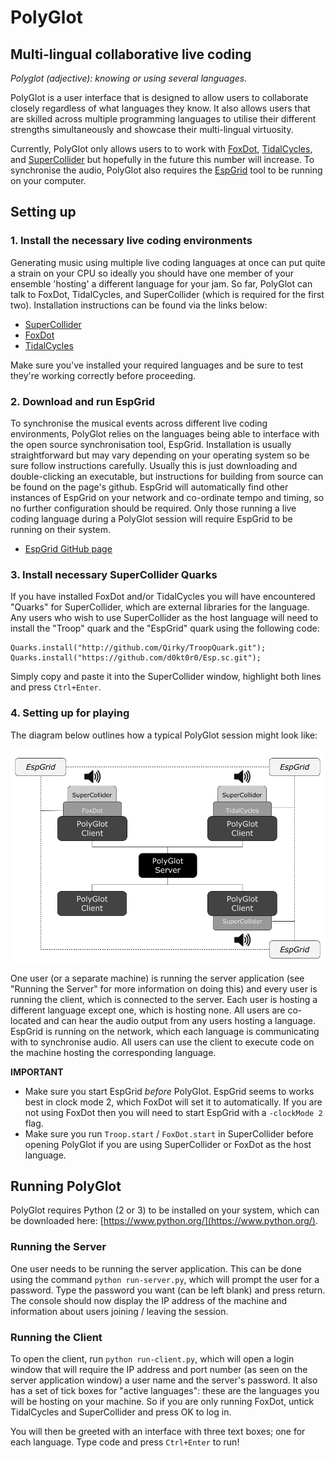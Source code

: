 # PolyGlot

## Multi-lingual collaborative live coding

*Polyglot (adjective): knowing or using several languages.*

PolyGlot is a user interface that is designed to allow users to collaborate closely regardless of what languages they know. It also allows users that are skilled across multiple programming languages to utilise their different strengths simultaneously and showcase their multi-lingual virtuosity.

Currently, PolyGlot only allows users to to work with [FoxDot](https://github.com/Qirky/FoxDot), [TidalCycles](https://tidalcycles.org/), and [SuperCollider](http://supercollider.github.io/) but hopefully in the future this number will increase. To synchronise the audio, PolyGlot also requires the [EspGrid](https://github.com/dktr0/EspGrid) tool to be running on your computer. 

## Setting up

### 1. Install the necessary live coding environments

Generating music using multiple live coding languages at once can put quite a strain on your CPU so ideally you should have one member of your ensemble 'hosting' a different language for your jam. So far, PolyGlot can talk to FoxDot, TidalCycles, and SuperCollider (which is required for the first two). Installation instructions can be found via the links below:

- [SuperCollider](http://supercollider.github.io/)
- [FoxDot](https://github.com/Qirky/FoxDot)
- [TidalCycles](https://tidalcycles.org/)

Make sure you've installed your required languages and be sure to test they're working correctly before proceeding.

### 2. Download and run EspGrid

To synchronise the musical events across different live coding environments, PolyGlot relies on the languages being able to interface with the open source synchronisation tool, EspGrid. Installation is usually straightforward but may vary depending on your  operating system so be sure follow instructions carefully. Usually this is just downloading and double-clicking an executable, but instructions for building from source can be found on the page's github. EspGrid will automatically find other instances of EspGrid on your network and co-ordinate tempo and timing, so no further configuration should be required. Only those running a live coding language during a PolyGlot session will require EspGrid to be running on their system.

- [EspGrid GitHub page](https://github.com/dktr0/EspGrid)

### 3. Install necessary SuperCollider Quarks

If you have installed FoxDot and/or TidalCycles you will have encountered "Quarks" for SuperCollider, which are external libraries for the language. Any users who wish  to use SuperCollider as the host language will need to install the "Troop" quark and the "EspGrid" quark using the following code:

    Quarks.install("http://github.com/Qirky/TroopQuark.git");
    Quarks.install("https://github.com/d0kt0r0/Esp.sc.git");

Simply copy and paste it into the SuperCollider window, highlight both lines and press `Ctrl+Enter`.

### 4. Setting up for playing

The diagram below outlines how a typical PolyGlot session might look like:

![PolyGlot Architecture](images/arch.png)

One user (or a separate machine) is running the server application (see "Running the Server" for more information on doing this) and every user is running the client, which is connected to the server. Each user is hosting a different language except one, which is hosting none. All users are co-located and can hear the audio output from any users hosting a language. EspGrid is running on the network, which each language is communicating with to synchronise audio. All users can use the client to execute code on the machine hosting the corresponding language.

**IMPORTANT** 

- Make sure you start EspGrid *before* PolyGlot. EspGrid seems to works best in clock mode 2, which FoxDot will set it to automatically. If you are not using FoxDot then you will need to start EspGrid with a `-clockMode 2` flag.
- Make sure you run `Troop.start` / `FoxDot.start` in SuperCollider before opening PolyGlot if you are using SuperCollider or FoxDot as the host language.

## Running PolyGlot

PolyGlot requires Python (2 or 3) to be installed on your system, which can be downloaded here: [https://www.python.org/](https://www.python.org/).

### Running the Server

One user needs to be running the server application. This can be done using the command `python run-server.py`, which will prompt the user for a password. Type the password you want (can be left blank) and press return. The console should now display the IP address of the machine and information about users joining / leaving the session.

### Running the Client

To open the client, run `python run-client.py`, which will open a login window that will require the IP address and port number (as seen on the server application window) a user name and the server's password. It also has a set of tick boxes for "active languages": these are the languages you will be hosting on your machine. So if you are only running FoxDot, untick TidalCycles and SuperCollider and press OK to log in.

You will then be greeted with an interface with three text boxes; one for each language. Type code and press `Ctrl+Enter` to run!
